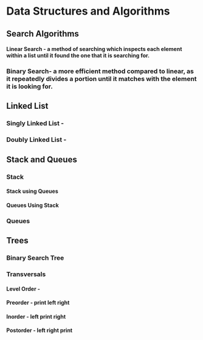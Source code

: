 # Data Structures and Algorithms

## Search Algorithms
#### Linear Search - a method of searching which inspects each element within a list until it found the one that it is searching for.
### Binary Search- a more efficient method compared to linear, as it repeatedly divides a portion until it matches with the element it is looking for.

## Linked List
### Singly Linked List - 
### Doubly Linked List - 

## Stack and Queues
### Stack
#### Stack using Queues
#### Queues Using Stack
### Queues

## Trees
### Binary Search Tree
### Transversals
#### Level Order - 
#### Preorder - print left right
#### Inorder - left print right 
#### Postorder - left right print
